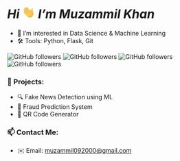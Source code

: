 # ***Hi <img src="https://raw.githubusercontent.com/ABSphreak/ABSphreak/master/gifs/Hi.gif" width="30px"> I’m Muzammil Khan***
- 👀 I’m interested in Data Science & Machine Learning
- 🛠️ Tools: Python, Flask, Git

![GitHub followers](https://img.shields.io/github/followers/muzammil-55?label=Followers&style=flat-square)
![GitHub followers](https://img.shields.io/github/followers/muzammil-55?label=Followers&style=flat)
![GitHub followers](https://img.shields.io/github/followers/muzammil-55?label=Followers&style=for-the-badge)
![GitHub followers](https://img.shields.io/github/followers/muzammil-55?label=Followers&style=plastic)







### 🧠 Projects:
- 🔍 Fake News Detection using ML
- 🔐 Fraud Prediction System
- 📱 QR Code Generator

### 📫 Contact Me:
- ✉️ Email: muzammil092000@gmail.com
